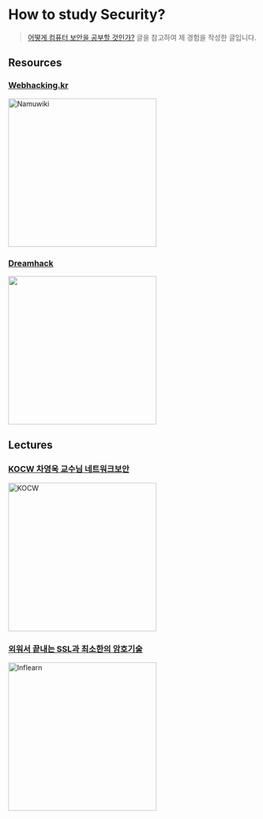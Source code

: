 # How to study Security?

> [어떻게 컴퓨터 보안을 공부할 것인가?](https://covenant.tistory.com/144) 글을 참고하여 제 경험을 작성한 글입니다.

## Resources

### [Webhacking.kr](https://webhacking.kr/)

<img src="https://i.namu.wiki/i/C3HHTZYF_ISHWZp_4gxtArv_gprCGLXRpj4nPUgkcFeVOiwocsyMA4COj44db-iBUKumWdwmFl8zqgdOaGWrxfVnj7DkOhaJWlnre9HzWaJvhknbgEqNVyfTOCFMGbAYcvnyEENc0FMGdMZ9K79WVg.webp" alt="Namuwiki" width="300px;">

### [Dreamhack](https://dreamhack.io/)

<img src="https://dreamhack.io/assets/dreamhack_logo_sq.png" alt="" width="300px;">

## Lectures

### [KOCW 차영욱 교수님 네트워크보안](http://www.kocw.net/home/enrolment/enrolmentView.do?cid=eaf04ae2725be2c2&lid=2cd088700a5e2eef)

<img src="http://www.kocw.net/home/common/contents/thumbnail/07/t333915.jpg" alt="KOCW" style="width:300px;"/>

### [외워서 끝내는 SSL과 최소한의 암호기술](https://www.inflearn.com/course/%EC%99%B8%EC%9B%8C%EC%84%9C-%EB%81%9D%EB%82%B4%EB%8A%94-%EC%95%94%ED%98%B8%EA%B8%B0%EC%88%A0)

<img src="https://cdn.inflearn.com/public/courses/329573/cover/599a46b8-43e7-4d6c-812a-5ae99b1cc07a/329573-eng.jpg?w=736" alt="Inflearn" width="300px;">

